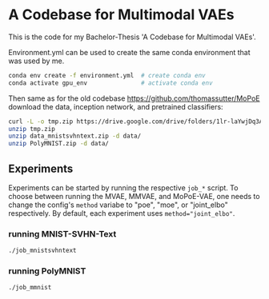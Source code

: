 # A Codebase for Multimodal VAEs

This is the code for my Bachelor-Thesis 'A Codebase for Multimodal VAEs'.

Environment.yml can be used to create the same conda environment that was used by me.
```bash
conda env create -f environment.yml  # create conda env
conda activate gpu_env               # activate conda env
```
Then same as for the old codebase https://github.com/thomassutter/MoPoE
download the data, inception network, and pretrained classifiers:
```bash
curl -L -o tmp.zip https://drive.google.com/drive/folders/1lr-laYwjDq3AzalaIe9jN4shpt1wBsYM?usp=sharing
unzip tmp.zip
unzip data_mnistsvhntext.zip -d data/
unzip PolyMNIST.zip -d data/
```

## Experiments

Experiments can be started by running the respective `job_*` script.
To choose between running the MVAE, MMVAE, and MoPoE-VAE, one needs to
change the config's `method` variabe to "poe", "moe", or "joint\_elbo"
respectively.  By default, each experiment uses `method="joint_elbo"`.

### running MNIST-SVHN-Text
```bash
./job_mnistsvhntext
```

### running PolyMNIST
```bash
./job_mmnist
```
